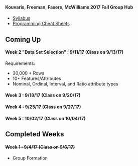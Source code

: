 #### Kouvaris, Freeman, Fasere, McWilliams 2017 Fall Group Hub

* [Syllabus](https://github.com/htpeter/pdti_DataMining/blob/master/Course%20Materials/Syllabus.pdf)
* [Programming Cheat Sheets]()

## Coming Up

#### Week 2 "Data Set Selection" : 9/11/17 (Class on 9/13/17)

Requirements:
* 30,000 + Rows
* 10+ Features/Attributes
* Nominal, Ordinal, Interval, and Ratio attribute types

#### Week 3 : 9/18/17 (Class on 9/20/17)

#### Week 4 : 9/25/17 (Class on 9/27/17)

#### Week 5 : 10/02/17 (Class on 10/04/17)


## Completed Weeks

#### ~~Week 1 : 9/4/17 (Class on 9/6/17)~~

* Group Formation
